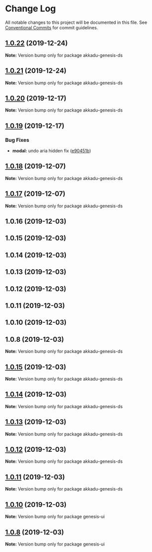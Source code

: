 # Change Log

All notable changes to this project will be documented in this file.
See [Conventional Commits](https://conventionalcommits.org) for commit guidelines.

## [1.0.22](https://github.com/codebender828/kiwi-ui/compare/akkadu-genesis-ds@1.0.21...akkadu-genesis-ds@1.0.22) (2019-12-24)

**Note:** Version bump only for package akkadu-genesis-ds





## [1.0.21](https://github.com/codebender828/kiwi-ui/compare/akkadu-genesis-ds@1.0.20...akkadu-genesis-ds@1.0.21) (2019-12-24)

**Note:** Version bump only for package akkadu-genesis-ds





## [1.0.20](https://github.com/codebender828/kiwi-ui/compare/akkadu-genesis-ds@1.0.19...akkadu-genesis-ds@1.0.20) (2019-12-17)

**Note:** Version bump only for package akkadu-genesis-ds





## [1.0.19](https://github.com/codebender828/kiwi-ui/compare/akkadu-genesis-ds@1.0.18...akkadu-genesis-ds@1.0.19) (2019-12-17)


### Bug Fixes

* **modal:** undo aria hidden fix ([e90451b](https://github.com/codebender828/kiwi-ui/commit/e90451bf53bf7a7f8f8759ead31148881a139958))





## [1.0.18](https://github.com/codebender828/kiwi-ui/compare/akkadu-genesis-ds@1.0.17...akkadu-genesis-ds@1.0.18) (2019-12-07)

**Note:** Version bump only for package akkadu-genesis-ds





## [1.0.17](https://github.com/codebender828/kiwi-ui/compare/akkadu-genesis-ds@1.0.16...akkadu-genesis-ds@1.0.17) (2019-12-07)

**Note:** Version bump only for package akkadu-genesis-ds





## 1.0.16 (2019-12-03)



## 1.0.15 (2019-12-03)



## 1.0.14 (2019-12-03)



## 1.0.13 (2019-12-03)



## 1.0.12 (2019-12-03)



## 1.0.11 (2019-12-03)



## 1.0.10 (2019-12-03)



## 1.0.8 (2019-12-03)

**Note:** Version bump only for package akkadu-genesis-ds





## [1.0.15](https://github.com/codebender828/kiwi-ui/compare/v1.0.14...v1.0.15) (2019-12-03)

**Note:** Version bump only for package akkadu-genesis-ds





## [1.0.14](https://github.com/codebender828/kiwi-ui/compare/v1.0.13...v1.0.14) (2019-12-03)

**Note:** Version bump only for package akkadu-genesis-ds





## [1.0.13](https://github.com/codebender828/kiwi-ui/compare/v1.0.12...v1.0.13) (2019-12-03)

**Note:** Version bump only for package akkadu-genesis-ds





## [1.0.12](https://github.com/codebender828/kiwi-ui/compare/v1.0.11...v1.0.12) (2019-12-03)

**Note:** Version bump only for package akkadu-genesis-ds





## [1.0.11](https://github.com/codebender828/kiwi-ui/compare/v1.0.10...v1.0.11) (2019-12-03)

**Note:** Version bump only for package akkadu-genesis-ds





## [1.0.10](https://github.com/codebender828/kiwi-ui/compare/v1.0.9...v1.0.10) (2019-12-03)

**Note:** Version bump only for package genesis-ui





## [1.0.8](https://github.com/codebender828/kiwi-ui/compare/v1.0.7...v1.0.8) (2019-12-03)

**Note:** Version bump only for package genesis-ui
